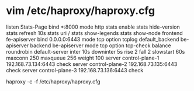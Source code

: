 # vim /etc/haproxy/haproxy.cfg
listen Stats-Page 
  bind *:8000 
  mode http 
  stats enable 
  stats hide-version 
  stats refresh 10s 
  stats uri / 
  stats show-legends 
  stats show-node 
frontend fe-apiserver 
   bind 0.0.0.0:6443 
   mode tcp 
   option tcplog 
   default_backend be-apiserver 
backend be-apiserver 
   mode tcp 
   option tcp-check 
   balance roundrobin 
   default-server inter 10s downinter 5s rise 2 fall 2 slowstart 60s maxconn 250 maxqueue 256 weight 100 
   server control-plane-1 192.168.73.134:6443 check 
   server control-plane-2 192.168.73.135:6443 check 
   server control-plane-3 192.168.73.136:6443 check 

   haproxy -c -f  /etc/haproxy/haproxy.cfg 

